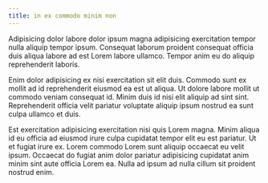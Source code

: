 ```yaml
---
title: in ex commodo minim non
---
```


Adipisicing dolor labore dolor ipsum magna adipisicing exercitation tempor nulla aliquip tempor ipsum. Consequat laborum proident consequat officia duis aliqua labore ad est Lorem labore ullamco. Tempor anim eu do aliquip reprehenderit laboris.

Enim dolor adipisicing ex nisi exercitation sit elit duis. Commodo sunt ex mollit ad id reprehenderit eiusmod ea est ut aliqua. Ut dolore labore mollit ut commodo veniam consequat id. Minim duis id nisi elit aliquip ad sint sint. Reprehenderit officia velit pariatur voluptate aliquip ipsum nostrud ea sunt culpa ullamco et duis.

Est exercitation adipisicing exercitation nisi quis Lorem magna. Minim aliqua id eu officia ad eiusmod irure culpa cupidatat tempor elit eu est pariatur. Ut et fugiat irure ex. Lorem commodo Lorem sunt aliquip occaecat eu velit ipsum. Occaecat do fugiat anim dolor pariatur adipisicing cupidatat anim minim sint aute officia Lorem ea. Nulla ad ipsum ad nulla cillum sit proident nostrud enim.